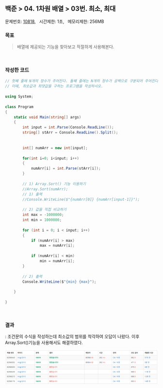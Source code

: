 
## 백준 > 04. 1차원 배열 > 03번. 최소, 최대      
문제번호: [10818](https://www.acmicpc.net/problem/10818), &nbsp; 시간제한: 1초, &nbsp; 메모리제한: 256MB

### 목표     
> 배열에 제공되는 기능을 찾아보고 적절하게 사용해본다.   

<br>

### 작성한 코드   

```cs
// 첫째 줄에 N개의 정수가 주어진다. 둘째 줄에는 N개의 정수가 공백으로 구분되어 주어진다.
// 이때, 최솟값과 최댓값을 구하는 프로그램을 작성하시오.

using System;

class Program
{
    static void Main(string[] args)
    {        
        int input = int.Parse(Console.ReadLine());
        string[] stArr = Console.ReadLine().Split();


        int[] numArr = new int[input];

        for(int i=0; i<input; i++)
        {
            numArr[i] = int.Parse(stArr[i]);
        }

        // 1) Array.Sort() 기능 이용하기
        //Array.Sort(numArr);
        // 1) 출력
        //Console.WriteLine($"{numArr[0]} {numArr[input-1]}");

        // 2) 값을 직접 비교하기
        int max = -1000000;
        int min = 1000000;

        for (int i = 0; i < input; i++)
        {
            if (numArr[i] > max)
                max = numArr[i];
            
            if (numArr[i] < min)
                min = numArr[i];
        }

        // 2) 출력
        Console.WriteLine($"{min} {max}");

    }
    
}
```

<br>

### 결과    
: 조건문의 수식을 작성하는데 최소값의 범위를 착각하여 오답이 나왔다. 이후 Array.Sort()기능을 사용해서도 해결하였다.

![04단계 03번문항 제출결과](00/result_03.png)